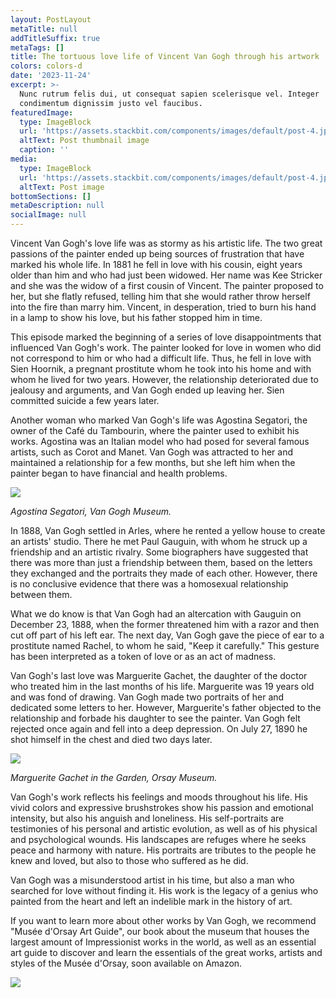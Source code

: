 ```yaml
---
layout: PostLayout
metaTitle: null
addTitleSuffix: true
metaTags: []
title: The tortuous love life of Vincent Van Gogh through his artwork
colors: colors-d
date: '2023-11-24'
excerpt: >-
  Nunc rutrum felis dui, ut consequat sapien scelerisque vel. Integer
  condimentum dignissim justo vel faucibus.
featuredImage:
  type: ImageBlock
  url: 'https://assets.stackbit.com/components/images/default/post-4.jpeg'
  altText: Post thumbnail image
  caption: ''
media:
  type: ImageBlock
  url: 'https://assets.stackbit.com/components/images/default/post-4.jpeg'
  altText: Post image
bottomSections: []
metaDescription: null
socialImage: null
---
```

Vincent Van Gogh's love life was as stormy as his artistic life. The two great passions of the painter ended up being sources of frustration that have marked his whole life. In 1881 he fell in love with his cousin, eight years older than him and who had just been widowed. Her name was Kee Stricker and she was the widow of a first cousin of Vincent. The painter proposed to her, but she flatly refused, telling him that she would rather throw herself into the fire than marry him. Vincent, in desperation, tried to burn his hand in a lamp to show his love, but his father stopped him in time.

This episode marked the beginning of a series of love disappointments that influenced Van Gogh's work. The painter looked for love in women who did not correspond to him or who had a difficult life. Thus, he fell in love with Sien Hoornik, a pregnant prostitute whom he took into his home and with whom he lived for two years. However, the relationship deteriorated due to jealousy and arguments, and Van Gogh ended up leaving her. Sien committed suicide a few years later.

Another woman who marked Van Gogh's life was Agostina Segatori, the owner of the Café du Tambourin, where the painter used to exhibit his works. Agostina was an Italian model who had posed for several famous artists, such as Corot and Manet. Van Gogh was attracted to her and maintained a relationship for a few months, but she left him when the painter began to have financial and health problems.

![](https://lh3.googleusercontent.com/ci/ALr3YSFygWvV0p7yS4LOHN6WjtCrGz0wRzj-fo-8FEEeBli8ulvDLyS9FXPez5WAS5JSEiRDwz4BaLk=s1200)

*Agostina Segatori, Van Gogh Museum.*


In 1888, Van Gogh settled in Arles, where he rented a yellow house to create an artists' studio. There he met Paul Gauguin, with whom he struck up a friendship and an artistic rivalry. Some biographers have suggested that there was more than just a friendship between them, based on the letters they exchanged and the portraits they made of each other. However, there is no conclusive evidence that there was a homosexual relationship between them.

What we do know is that Van Gogh had an altercation with Gauguin on December 23, 1888, when the former threatened him with a razor and then cut off part of his left ear. The next day, Van Gogh gave the piece of ear to a prostitute named Rachel, to whom he said, "Keep it carefully." This gesture has been interpreted as a token of love or as an act of madness.

Van Gogh's last love was Marguerite Gachet, the daughter of the doctor who treated him in the last months of his life. Marguerite was 19 years old and was fond of drawing. Van Gogh made two portraits of her and dedicated some letters to her. However, Marguerite's father objected to the relationship and forbade his daughter to see the painter. Van Gogh felt rejected once again and fell into a deep depression. On July 27, 1890 he shot himself in the chest and died two days later.

![](https://upload.wikimedia.org/wikipedia/commons/2/2e/Marguerite_Gachet_in_the_Garden.jpg)

*Marguerite Gachet in the Garden, Orsay Museum.*


Van Gogh's work reflects his feelings and moods throughout his life. His vivid colors and expressive brushstrokes show his passion and emotional intensity, but also his anguish and loneliness. His self-portraits are testimonies of his personal and artistic evolution, as well as of his physical and psychological wounds. His landscapes are refuges where he seeks peace and harmony with nature. His portraits are tributes to the people he knew and loved, but also to those who suffered as he did.

Van Gogh was a misunderstood artist in his time, but also a man who searched for love without finding it. His work is the legacy of a genius who painted from the heart and left an indelible mark in the history of art.

If you want to learn more about other works by Van Gogh, we recommend "Musée d'Orsay Art Guide", our book about the museum that houses the largest amount of Impressionist works in the world, as well as an essential art guide to discover and learn the essentials of the great works, artists and styles of the Musée d'Orsay, soon available on Amazon.

![](/images/1658496518-ee36268b.png)
